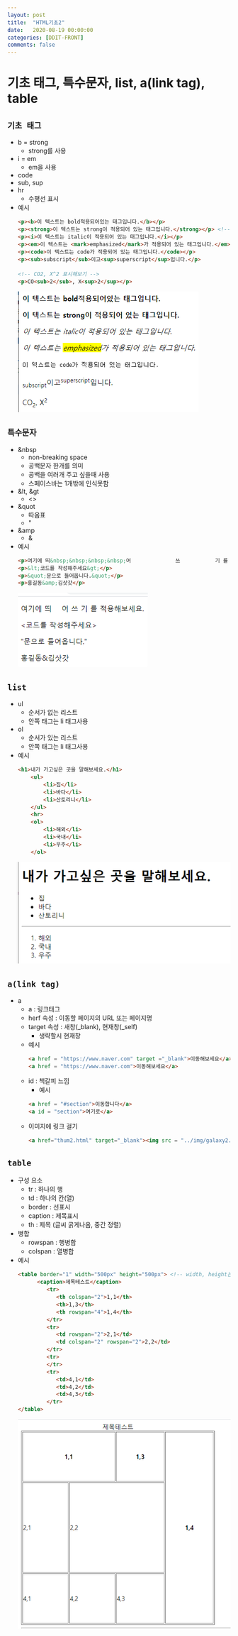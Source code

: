 ```yaml
---
layout: post
title:  "HTML기초2"
date:   2020-08-19 00:00:00
categories: [DDIT-FRONT]
comments: false
---
```


# 기초 태그, 특수문자, list, a(link tag), table

## `기초 태그`
- b = strong
    - strong를 사용
- i = em
    - em을 사용
- code
- sub, sup
- hr
    - 수평선 표시
- 예시
    ```html
    <p><b>이 텍스트는 bold적용되어있는 태그입니다.</b></p>
    <p><strong>이 텍스트는 strong이 적용되어 있는 태그입니다.</strong></p> <!-- strong태그를 더 많이씀 -->
    <p><i>이 텍스트는 italic이 적용되어 있는 태그입니다.</i></p>
    <p><em>이 텍스트는 <mark>emphasized</mark>가 적용되어 있는 태그입니다.</em></p> <!-- em태그를 더 많이씀 -->
    <p><code>이 텍스트는 code가 적용되어 있는 태그입니다.</code></p>
    <p><sub>subscript</sub>이고<sup>superscript</sup>입니다.</p>
		
    <!-- CO2, X^2 표시해보기 -->
    <p>CO<sub>2</sub>, X<sup>2</sup></p>
    ```
    ![결과](/img/0819/1.PNG)
            
## `특수문자`
- &nbsp 
    - non-breaking space    
    - 공백문자 한개를 의미
    - 공백을 여러개 주고 싶을때 사용
    - 스페이스바는 1개밖에 인식못함
- &lt, &gt
    - <>
- &quot
    - 따옴표
    - "
- &amp
    - &     
- 예시
    ```html
    <p>여기에 띄&nbsp;&nbsp;&nbsp;&nbsp;어              쓰           기 를 적용해보세요.</p>
    <p>&lt;코드를 작성해주세요&gt;</p>
    <p>&quot;문으로 들어옵니다.&quot;</p>
    <p>홍길동&amp;김삿갓</p>
    ```
    ![결과](/img/0819/2.PNG)

## `list`
- ul
    - 순서가 없는 리스트
    - 안쪽 태그는 li 태그사용
- ol
    - 순서가 있는 리스트
    - 안쪽 태그는 li 태그사용
- 예시
    ```html
    <h1>내가 가고싶은 곳을 말해보세요.</h1>
    	<ul>
    		<li>집</li>
    		<li>바다</li>
    		<li>산토리니</li>
    	</ul>
    	<hr>
    	<ol>
    		<li>해외</li>
    		<li>국내</li>
    		<li>우주</li>
    	</ol>
    ```
    ![결과](/img/0819/3.PNG)         
    
## `a(link tag)`
- a
    - a : 링크태그
    - herf 속성 : 이동할 페이지의 URL 또는 페이지명
    - target 속성 : 새창(_blank), 현재창(_self)
        - 생략할시 현재창 
    - 예시
        ```html
        <a href = "https://www.naver.com" target ="_blank">이동해보세요</a>
        <a href = "https://www.naver.com">이동해보세요</a>
        ```   
    - id : 책갈피 느낌
        - 예시    
        ```html
        <a href = "#section">이동합니다</a>
        <a id = "section">여기로</a>
        ```                   
    - 이미지에 링크 걸기
        ```html
        <a href="thum2.html" target="_blank"><img src = "../img/galaxy2.jpg" alt = "우주사진2" width = "300px" height = "300px"></a>
        ```
## `table`
- 구성 요소
    - tr : 하나의 행
    - td : 하나의 칸(열)
    - border : 선표시
    - caption : 제목표시
    - th : 제목 (글씨 굵게나옴, 중간 정렬)
- 병합
    - rowspan : 행병합
    - colspan : 열병합
- 예시
    ```html
    <table border="1" width="500px" height="500px"> <!-- width, height는 css에서 정하기 -->
          <caption>제목테스트</caption>
    		 <tr>
    		 	<th colspan="2">1,1</th>
    		 	<th>1,3</th>
    		 	<th rowspan="4">1,4</th>
    		 </tr>
    		 <tr>
    		 	<td rowspan="2">2,1</td>
    		 	<td colspan="2" rowspan="2">2,2</td>
    		 </tr>
    		 <tr>
    		 </tr>
    		 <tr>
    		 	<td>4,1</td>
    		 	<td>4,2</td>
    		 	<td>4,3</td>
    		 </tr>
    </table>
    ```
    ![결과](/img/0819/5.PNG)        